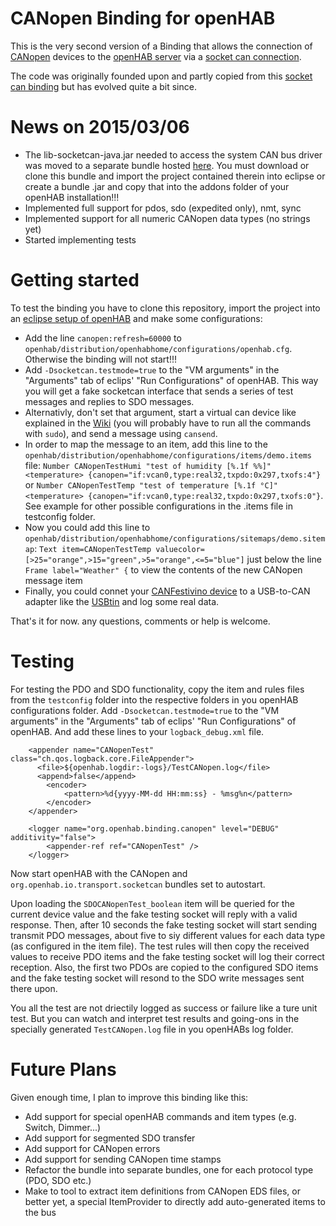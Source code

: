 # CANopen Binding for openHAB
This is the very second version of a Binding that allows the connection of [CANopen](http://en.wikipedia.org/wiki/CANopen) devices to the [openHAB server](http://www.openhab.org/) via a [socket can connection](http://en.wikipedia.org/wiki/SocketCAN).

The code was originally founded upon and partly copied from this [socket can binding](https://github.com/agriesser/socketcan-binding-lager) but has evolved quite a bit since.

# News on 2015/03/06
* The lib-socketcan-java.jar needed to access the system CAN bus driver was moved to a separate bundle hosted [here](https://github.com/jgeisler0303/openHAB_io_canbus). You must download or clone this bundle and import the project contained therein into eclipse or create a bundle .jar and copy that into the addons folder of your openHAB installation!!!
* Implemented full support for pdos, sdo (expedited only), nmt, sync
* Implemented support for all numeric CANopen data types (no strings yet)
* Started implementing tests

# Getting started
To test the binding you have to clone this repository, import the project into an [eclipse setup of openHAB](https://github.com/openhab/openhab/wiki/IDE-Setup) and make some configurations:
* Add the line ```canopen:refresh=60000``` to ```openhab/distribution/openhabhome/configurations/openhab.cfg```. Otherwise the binding will not start!!!
* Add ```-Dsocketcan.testmode=true``` to the "VM arguments" in the "Arguments" tab of eclips' "Run Configurations" of openHAB. This way you will get a fake socketcan interface that sends a series of test messages and replies to SDO messages.
* Alternativly, don't set that argument, start a virtual can device like explained in the [Wiki](http://en.wikipedia.org/wiki/SocketCAN#Usage) (you will probably have to run all the commands with ```sudo```), and send a message using ```cansend```.
* In order to map the message to an item, add this line to the ```openhab/distribution/openhabhome/configurations/items/demo.items``` file: ```Number CANopenTestHumi "test of humidity [%.1f %%]" <temperature> {canopen="if:vcan0,type:real32,txpdo:0x297,txofs:4"}``` or ```Number CANopenTestTemp "test of temperature [%.1f °C]" <temperature> {canopen="if:vcan0,type:real32,txpdo:0x297,txofs:0"}```. See example for other possible configurations in the .items file in testconfig folder.
* Now you could add this line to ```openhab/distribution/openhabhome/configurations/sitemaps/demo.sitemap```: ```Text item=CANopenTestTemp valuecolor=[>25="orange",>15="green",>5="orange",<=5="blue"]``` just below the line ```Frame label="Weather" {``` to view the contents of the new CANopen message item
* Finally, you could connet your [CANFestivino device](https://github.com/jgeisler0303/CANFestivino) to a USB-to-CAN adapter like the [USBtin](http://www.fischl.de/usbtin/) and log some real data.

That's it for now. any questions, comments or help is welcome.

# Testing
For testing the PDO and SDO functionality, copy the item and rules files from the ```testconfig``` folder into the respective folders in you openHAB configurations folder. Add ```-Dsocketcan.testmode=true``` to the "VM arguments" in the "Arguments" tab of eclips' "Run Configurations" of openHAB. And add these lines to your ```logback_debug.xml``` file.
```
	<appender name="CANopenTest" class="ch.qos.logback.core.FileAppender">
	  <file>${openhab.logdir:-logs}/TestCANopen.log</file>
	  <append>false</append>
		<encoder>
			<pattern>%d{yyyy-MM-dd HH:mm:ss} - %msg%n</pattern>
		</encoder>
	</appender>

	<logger name="org.openhab.binding.canopen" level="DEBUG" additivity="false">
		<appender-ref ref="CANopenTest" />
	</logger>
```
Now start openHAB with the CANopen and ```org.openhab.io.transport.socketcan``` bundles set to autostart.

Upon loading the ```SDOCANopenTest_boolean``` item will be queried for the current device value and the fake testing socket will reply with a valid response. Then, after 10 seconds the fake testing socket will start sending transmit PDO messages, about five to siy different values for each data type (as configured in the item file). The test rules will then copy the received values to receive PDO items and the fake testing socket will log their correct reception. Also, the first two PDOs are copied to the configured SDO items and the fake testing socket will resond to the SDO write messages sent there upon.

You all the test are not driectily logged as success or failure like a ture unit test. But you can watch and interpret test results and going-ons in the specially generated ```TestCANopen.log``` file in you openHABs log folder.

# Future Plans
Given enough time, I plan to improve this binding like this:
* Add support for special openHAB commands and item types (e.g. Switch, Dimmer...)
* Add support for segmented SDO transfer
* Add support for CANopen errors
* Add support for sending CANopen time stamps
* Refactor the bundle into separate bundles, one for each protocol type (PDO, SDO etc.)
* Make to tool to extract item definitions from CANopen EDS files, or better yet, a special ItemProvider to directly add auto-generated items to the bus
